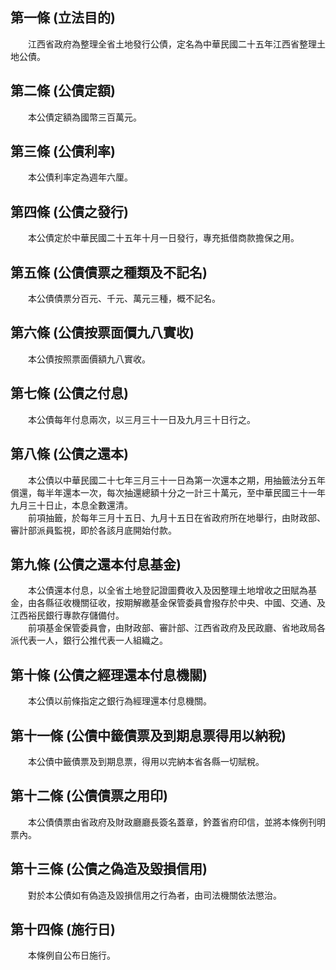 第一條 (立法目的)
-----------------
　　江西省政府為整理全省土地發行公債，定名為中華民國二十五年江西省整理土地公債。  


第二條 (公債定額)
-----------------
　　本公債定額為國幣三百萬元。  


第三條 (公債利率)
-----------------
　　本公債利率定為週年六厘。  


第四條 (公債之發行)
-------------------
　　本公債定於中華民國二十五年十月一日發行，專充抵借商款擔保之用。  


第五條 (公債債票之種類及不記名)
-------------------------------
　　本公債債票分百元、千元、萬元三種，概不記名。  


第六條 (公債按票面價九八實收)
-----------------------------
　　本公債按照票面價額九八實收。  


第七條 (公債之付息)
-------------------
　　本公債每年付息兩次，以三月三十一日及九月三十日行之。  


第八條 (公債之還本)
-------------------
　　本公債以中華民國二十七年三月三十一日為第一次還本之期，用抽籤法分五年償還，每半年還本一次，每次抽還總額十分之一計三十萬元，至中華民國三十一年九月三十日止，本息全數還清。　　  
　　前項抽籤，於每年三月十五日、九月十五日在省政府所在地舉行，由財政部、審計部派員監視，即於各該月底開始付款。  


第九條 (公債之還本付息基金)
---------------------------
　　本公債還本付息，以全省土地登記證圖費收入及因整理土地增收之田賦為基金，由各縣征收機關征收，按期解繳基金保管委員會撥存於中央、中國、交通、及江西裕民銀行專款存儲備付。  
　　前項基金保管委員會，由財政部、審計部、江西省政府及民政廳、省地政局各派代表一人，銀行公推代表一人組織之。  


第十條 (公債之經理還本付息機關)
-------------------------------
　　本公債以前條指定之銀行為經理還本付息機關。  


第十一條 (公債中籤債票及到期息票得用以納稅)
-------------------------------------------
　　本公債中籤債票及到期息票，得用以完納本省各縣一切賦稅。  


第十二條 (公債債票之用印)
-------------------------
　　本公債債票由省政府及財政廳廳長簽名蓋章，鈐蓋省府印信，並將本條例刊明票內。  


第十三條 (公債之偽造及毀損信用)
-------------------------------
　　對於本公債如有偽造及毀損信用之行為者，由司法機關依法懲治。  


第十四條 (施行日)
-----------------
　　本條例自公布日施行。